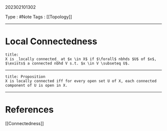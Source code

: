 202302101302

Type : #Note
Tags : [[Topology]]

---
# Local Connectedness
```ad-note
title: 
X is _locally connected_ at $x \in X$ if $\forall$ nbhds $U$ of $x$, $\exists$ a connected nbhd V s.t. $x \in V \subseteq U$.
```

---
```ad-note
title: Proposition
X is locally connected iff for every open set U of X, each connected component of U is open in X.
```
---
# References
[[Connectedness]]